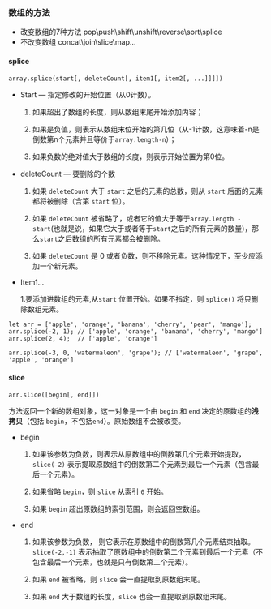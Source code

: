 ###  数组的方法

* 改变数组的7种方法 pop\push\shift\unshift\reverse\sort\splice
* 不改变数组 concat\join\slice\map...

#### splice

```
array.splice(start[, deleteCount[, item1[, item2[, ...]]]])
```

* Start — 指定修改的开始位置（从0计数）。

  1. 如果超出了数组的长度，则从数组末尾开始添加内容；

  2. 如果是负值，则表示从数组末位开始的第几位（从-1计数，这意味着-n是倒数第n个元素并且等价于`array.length-n`）；

  3. 如果负数的绝对值大于数组的长度，则表示开始位置为第0位。

* deleteCount — 要删除的个数

  1. 如果 `deleteCount` 大于 `start` 之后的元素的总数，则从 `start` 后面的元素都将被删除（含第 `start` 位）。

  2. 如果 `deleteCount` 被省略了，或者它的值大于等于`array.length - start`(也就是说，如果它大于或者等于`start`之后的所有元素的数量)，那么`start`之后数组的所有元素都会被删除。

  3. 如果 `deleteCount` 是 0 或者负数，则不移除元素。这种情况下，至少应添加一个新元素。

* Item1...

  1.要添加进数组的元素,从`start` 位置开始。如果不指定，则 `splice()` 将只删除数组元素。

```
let arr = ['apple', 'orange', 'banana', 'cherry', 'pear', 'mango'];
arr.splice(-2, 1); // ['apple', 'orange', 'banana', 'cherry', 'mango']
arr.splice(2, 4);  // ['apple', 'orange']

arr.splice(-3, 0, 'watermaleon', 'grape'); // ['watermaleon', 'grape', 'apple', 'orange']

```



####  slice

```
arr.slice([begin[, end]])
```

方法返回一个新的数组对象，这一对象是一个由 `begin` 和 `end` 决定的原数组的**浅拷贝**（包括 `begin`，不包括`end`）。原始数组不会被改变。

* begin

  1. 如果该参数为负数，则表示从原数组中的倒数第几个元素开始提取，`slice(-2)` 表示提取原数组中的倒数第二个元素到最后一个元素（包含最后一个元素）。

  2. 如果省略 `begin`，则 `slice` 从索引 `0` 开始。

  3. 如果 `begin` 超出原数组的索引范围，则会返回空数组。

* end

  1. 如果该参数为负数， 则它表示在原数组中的倒数第几个元素结束抽取。 `slice(-2,-1)` 表示抽取了原数组中的倒数第二个元素到最后一个元素（不包含最后一个元素，也就是只有倒数第二个元素）。

  2. 如果 `end` 被省略，则 `slice` 会一直提取到原数组末尾。

  3. 如果 `end` 大于数组的长度，`slice` 也会一直提取到原数组末尾。

